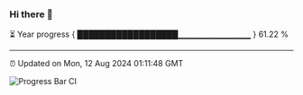 ### Hi there 👋

⏳ Year progress { ██████████████████▁▁▁▁▁▁▁▁▁▁▁▁ } 61.22 %

---

⏰ Updated on Mon, 12 Aug 2024 01:11:48 GMT

![Progress Bar CI](https://github.com/liununu/liununu/workflows/Progress%20Bar%20CI/badge.svg)
